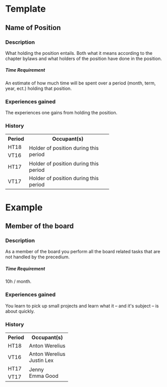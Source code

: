 # Template

## Name of Position

### Description

What holding the position entails. Both what it means according to the chapter bylaws and what holders of the position have done in the position.

##### Time Requirement

An estimate of how much time will be spent over a period (month, term, year, ect.) holding that position.

### Experiences gained

The experiences one gains from holding the position.

### History

<table style="undefined;table-layout: fixed; width: 326px">
  <tr>
    <th>Period</th>
    <th>Occupant(s)</th>
  </tr>
  <tr>
    <td>HT18</td>
    <td rowspan="2">Holder of position during this period</td>
  </tr>
  <tr>
    <td>VT16</td>
  </tr>
  <tr>
    <td>HT17</td>
    <td rowspan="1">Holder of position during this period</td>
  </tr>
  <tr>
    <td>VT17</td>
    <td rowspan="1">Holder of position during this period</td>
  </tr>
</table>

# Example

## Member of the board

### Description

As a member of the board you perform all the board related tasks that are not handled by the precedium.

##### Time Requirement

10h / month.

### Experiences gained

You learn to pick up small projects and learn what it – and it's subject – is about quickly.

### History

<table style="undefined;table-layout: fixed; width: 326px">
  <tr>
    <th>Period</th>
    <th>Occupant(s)</th>
  </tr>
  <tr>
    <td>HT18</td>
    <td rowspan="1">Anton Werelius</td>
  </tr>
  <tr>
    <td>VT16</td>
    <td rowspan="1">
      Anton Werelius
      <br />
      Justin Lex
    </td>
  </tr>
  <tr>
    <td>HT17</td>
    <td rowspan="2">
      Jenny
      <br />
      Emma Good
    </td>
  </tr>
  <tr>
    <td>VT17</td>
  </tr>
</table>

